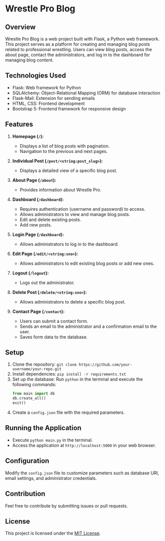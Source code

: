 # Wrestle Pro Blog

## Overview
Wrestle Pro Blog is a web project built with Flask, a Python web framework. This project serves as a platform for creating and managing blog posts related to professional wrestling. Users can view blog posts, access the about page, contact the administrators, and log in to the dashboard for managing blog content.

## Technologies Used
- Flask: Web framework for Python
- SQLAlchemy: Object-Relational Mapping (ORM) for database interaction
- Flask-Mail: Extension for sending emails
- HTML, CSS: Frontend development
- Bootstrap 5: Frontend framework for responsive design

## Features
1. **Homepage (`/`):**
   - Displays a list of blog posts with pagination.
   - Navigation to the previous and next pages.

2. **Individual Post (`/post/<string:post_slug>`):**
   - Displays a detailed view of a specific blog post.

3. **About Page (`/about`):**
   - Provides information about Wrestle Pro.

4. **Dashboard (`/dashboard`):**
   - Requires authentication (username and password) to access.
   - Allows administrators to view and manage blog posts.
   - Edit and delete existing posts.
   - Add new posts.

5. **Login Page (`/dashboard`):**
   - Allows administrators to log in to the dashboard.

6. **Edit Page (`/edit/<string:sno>`):**
   - Allows administrators to edit existing blog posts or add new ones.

7. **Logout (`/logout`):**
   - Logs out the administrator.

8. **Delete Post (`/delete/<string:sno>`):**
   - Allows administrators to delete a specific blog post.

9. **Contact Page (`/contact`):**
   - Users can submit a contact form.
   - Sends an email to the administrator and a confirmation email to the user.
   - Saves form data to the database.

## Setup
1. Clone the repository: `git clone https://github.com/your-username/your-repo.git`
2. Install dependencies: `pip install -r requirements.txt`
3. Set up the database: Run `python` in the terminal and execute the following commands:
    ```python
    from main import db
    db.create_all()
    exit()
    ```
4. Create a `config.json` file with the required parameters.

## Running the Application
- Execute `python main.py` in the terminal.
- Access the application at `http://localhost:5000` in your web browser.

## Configuration
Modify the `config.json` file to customize parameters such as database URI, email settings, and administrator credentials.

## Contribution
Feel free to contribute by submitting issues or pull requests.

## License
This project is licensed under the [MIT License](LICENSE).
